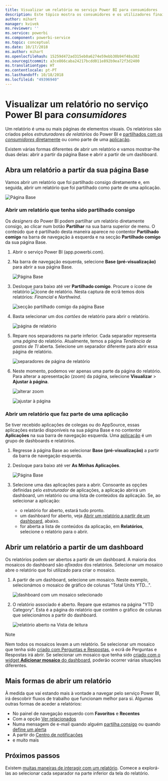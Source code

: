 ```yaml
---
title: Visualizar um relatório no serviço Power BI para consumidores
description: Este tópico mostra os consumidores e os utilizadores finais do Power BI que tiveram de abrir e ver um relatório do Power BI.
author: mihart
manager: kvivek
ms.reviewer: ''
ms.service: powerbi
ms.component: powerbi-service
ms.topic: conceptual
ms.date: 10/17/2018
ms.author: mihart
ms.openlocfilehash: 15259d472ad315eb0a6274e59ebb30b94f48a302
ms.sourcegitcommit: a3ce866caba24217bcdd011e892b9ea72f3d2400
ms.translationtype: HT
ms.contentlocale: pt-PT
ms.lasthandoff: 10/18/2018
ms.locfileid: "49396940"
---
```

# <a name="view-a-report-in-power-bi-service-for-consumers"></a>Visualizar um relatório no serviço Power BI para *consumidores*
Um relatório é uma ou mais páginas de elementos visuais. Os relatórios são criados pelos *estruturadores de relatórios* do Power BI e [partilhados com os *consumidores* diretamente](end-user-shared-with-me.md) ou como parte de uma [aplicação](end-user-apps.md). 

Existem várias formas diferentes de abrir um relatório e vamos mostrar-lhe duas delas: abrir a partir da página Base e abrir a partir de um dashboard. 

<!-- add art-->


## <a name="open-a-report-from-your-home-page"></a>Abra um relatório a partir da sua página Base
Vamos abrir um relatório que foi partilhado consigo diretamente e, em seguida, abrir um relatório que foi partilhado como parte de uma aplicação.

   ![Página Base](./media/end-user-report-open/power-bi-home.png)

### <a name="open-a-report-that-has-been-shared-with-you"></a>Abrir um relatório que tenha sido partilhado consigo
Os *designers* do Power BI podem partilhar um relatório diretamente consigo, ao clicar num botão **Partilhar** na sua barra superior de menu. O conteúdo que é partilhado desta maneira aparece no contentor **Partilhado comigo** na barra de navegação à esquerda e na secção **Partilhado comigo** da sua página Base.

1. Abrir o serviço Power BI (app.powerbi.com).

2. Na barra de navegação esquerda, selecione **Base (pré-visualização)** para abrir a sua página Base.  

   ![Página Base](./media/end-user-report-open/power-bi-select-home.png)
   
3. Desloque para baixo até ver **Partilhado comigo**. Procure o ícone de relatório ![ícone de relatório](./media/end-user-report-open/power-bi-report-icon.png). Nesta captura de ecrã temos dois relatórios: *Financial* e *Northwind*. 
   
   ![secção partilhado comigo da página Base](./media/end-user-report-open/power-bi-shared.png)

4. Basta selecionar um dos *cartões* de relatório para abrir o relatório.

   ![página de relatório](./media/end-user-report-open/power-bi-report1.png)

5. Repare nos separadores na parte inferior. Cada separador representa uma *página* do relatório. Atualmente, temos a página *Tendência de gastos de TI* aberta. Selecione um separador diferente para abrir essa página de relatório. 

   ![separadores de página de relatório](./media/end-user-report-open/power-bi-tabs.png)

6. Neste momento, podemos ver apenas uma parte da página do relatório. Para alterar a apresentação (zoom) da página, selecione **Visualizar** > **Ajustar à página**.

   ![alterar zoom](./media/end-user-report-open/power-bi-fit.png)

   ![ajustar à página](./media/end-user-report-open/power-bi-report2.png)

### <a name="open-a-report-that-is-part-of-an-app"></a>Abrir um relatório que faz parte de uma aplicação
Se tiver recebido aplicações de colegas ou do AppSource, essas aplicações estarão disponíveis na sua página Base e no contentor **Aplicações** na sua barra de navegação esquerda. Uma [aplicação](end-user-apps.md) é um grupo de dashboards e relatórios.

1. Regresse à página Base ao selecionar **Base (pré-visualização)** a partir da barra de navegação esquerda.

7. Desloque para baixo até ver **As Minhas Aplicações**.

   ![Página Base](./media/end-user-report-open/power-bi-my-apps.png)

8. Selecione uma das aplicações para a abrir. Consoante as opções definidas pelo *estruturador* de aplicações, a aplicação abrirá um dashboard, um relatório ou uma lista de conteúdos da aplicação. Se, ao selecionar a aplicação:
    - o relatório for aberto, estará tudo pronto.
    - um dashboard for aberto, veja [Abrir um relatório a partir de um dashboard](#Open-a-report-from-a-dashboard), abaixo.
    - for aberta a lista de conteúdos da aplicação, em **Relatórios**, selecione o relatório para o abrir.


## <a name="open-a-report-from-a-dashboard"></a>Abrir um relatório a partir de um dashboard
Os relatórios podem ser abertos a partir de um dashboard. A maioria dos mosaicos do dashboard são *afixados* dos relatórios. Selecionar um mosaico abre o relatório que foi utilizado para criar o mosaico. 

1. A partir de um dashboard, selecione um mosaico. Neste exemplo, selecionámos o mosaico de gráfico de colunas "Total Units YTD...".

    ![dashboard com um mosaico selecionado](./media/end-user-report-open/power-bi-dashboard.png)

2.  O relatório associado é aberto. Repare que estamos na página "YTD Category". Esta é a página do relatório que contém o gráfico de colunas que selecionámos a partir do dashboard.

    ![relatório aberto na Vista de leitura](./media/end-user-report-open/power-bi-report-new.png)

> [!NOTE]
> Nem todos os mosaicos levam a um relatório. Se selecionar um mosaico que tenha sido [criado com Perguntas e Respostas](end-user-q-and-a.md), o ecrã de Perguntas e Respostas irá abrir. Se selecionar um mosaico que tenha sido [criado com o widget **Adicionar mosaico** do dashboard](../service-dashboard-add-widget.md), poderão ocorrer várias situações diferentes.  


##  <a name="still-more-ways-to-open-a-report"></a>Mais formas de abrir um relatório
À medida que vai estando mais à vontade a navegar pelo serviço Power BI, irá descobrir fluxos de trabalho que funcionam melhor para si. Algumas outras formas de aceder a relatórios:
- No painel de navegação esquerdo com **Favoritos** e **Recentes**    
- Com a opção [Ver relacionados](end-user-related.md)    
- Numa mensagem de e-mail quando alguém [partilha consigo](../service-share-reports.md) ou quando [define um alerta](end-user-alerts.md)    
- A partir do [Centro de notificações](end-user-notification-center.md)    
- e muito mais

## <a name="next-steps"></a>Próximos passos
Existem [muitas maneiras de interagir com um relatório](end-user-reading-view.md).  Comece a explorá-las ao selecionar cada separador na parte inferior da tela do relatório.

